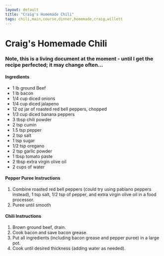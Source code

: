 ```yaml
---
layout: default
title: "Craig's Homemade Chili"
tags: chili,main,course,dinner,homemade,craig,willett
---
```

# Craig's Homemade Chili

### Note, this is a living document at the moment - until I get the recipe perfected; it may change often...

#### Ingredients
- 1 lb ground Beef
- 1 lb bacon
- 1/4 cup diced onions
- 1/4 cup diced jalapeno
- 12 oz jar of roasted red bell peppers, chopped
- 1/3 cup diced banana peppers
- 3 tbsp chili powder
- 2 tsp cumin
- 1.5 tsp pepper
- 2 tsp salt
- 1 tsp sugar
- 1/2 tsp oregano
- 2 tsp garlic powder
- 1 tbsp tomato paste
- 2 tbsp extra virgin olive oil
- 2 cups of water

#### Pepper Puree Instructions
1. Combine roasted red bell peppers (could try using pablano peppers instead), 1 tsp salt, 1/2 tsp of pepper, and extra virgin olive oil in a food processor.
2. Puree until smooth

#### Chili Instructions
1. Brown ground beef, drain.
2. Cook bacon and save bacon grease.
2. Put all ingredients (including bacon grease and pepper puree) in a large pot.
3. Cook until desired thickness (adding water as needed). 
